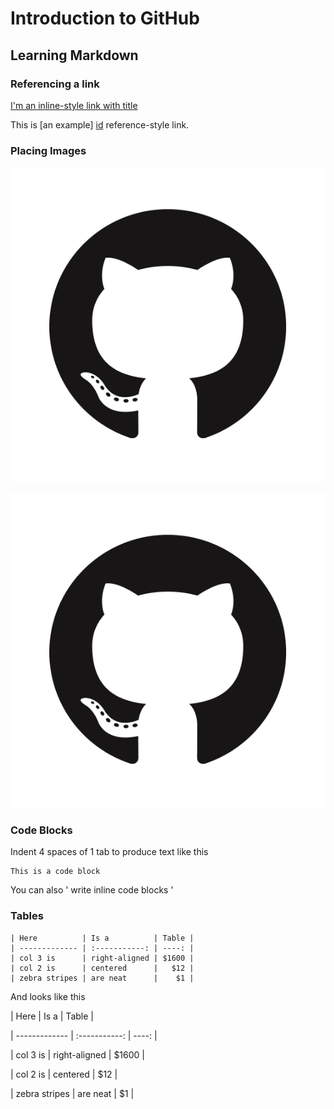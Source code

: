 # Introduction to GitHub

## Learning Markdown

### Referencing a link

[I'm an inline-style link with title](https://www.google.com/ "Google's Homepage")

This is [an example] [id] reference-style link.

[id]: https:www.google.co.uk/ "Google home page"

### Placing Images

![Example 1](/GitHub-Logo1.png/ "Example")

![Referencing Example][id1]

[id1]: /GitHub-Logo1.png/  "Referencing Example"

### Code Blocks

Indent 4 spaces of 1 tab to produce text like this

	This is a code block

You can also ' write inline code blocks '

### Tables

	| Here   	    | Is a          | Table	|
	| ------------- | :-----------: | ----: |
	| col 3 is      | right-aligned | $1600 |
	| col 2 is      | centered      |   $12 |
	| zebra stripes | are neat      |    $1 |


And looks like this
    
| Here          | Is a          | Table	|
    
| ------------- | :-----------: | ----: |
    
| col 3 is      | right-aligned | $1600 |
    
| col 2 is      | centered      |   $12 |
    
| zebra stripes | are neat      |    $1 | 
